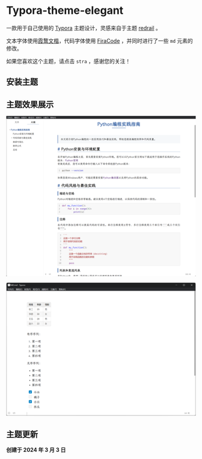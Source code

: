 # Typora-theme-elegant

一款用于自己使用的 [Typora](https://typora.io/) 主题设计，灵感来自于主题 [redrail](https://github.com/airyv/typora-theme-redrail) 。

文本字体使用[霞鹜文楷](https://github.com/lxgw/LxgwWenKai)，代码字体使用 [FiraCode](https://github.com/tonsky/FiraCode) ，并同时进行了一些 `md` 元素的修改。

如果您喜欢这个主题，请点击 `stra` ，感谢您的关注！ 

## 安装主题



## 主题效果展示

![image-20240303180826990](./images/image-20240303180826990.png)

![image-20240303180629916](./images/image-20240303180629916.png)

## 主题更新

**创建于 2024 年 3 月 3 日**
